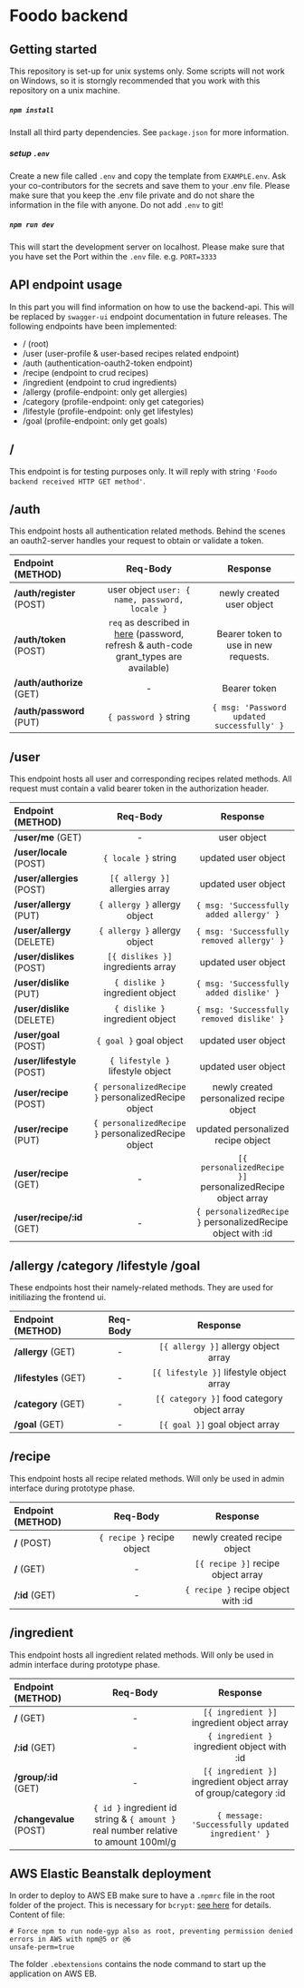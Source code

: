 # Foodo backend

## Getting started

This repository is set-up for unix systems only. Some scripts will not work on Windows, so it is storngly recommended that you work with this repository on a unix machine.

##### `npm install`

Install all third party dependencies. See `package.json` for more information.

##### setup `.env`

Create a new file called `.env` and copy the template from `EXAMPLE.env`. Ask your co-contributors for the secrets and save them to your .env file. Please make sure that you keep the .env file private and do not share the information in the file with anyone. Do not add `.env` to git! 

##### `npm run dev`

This will start the development server on localhost. Please make sure that you have set the Port within the `.env` file. e.g. `PORT=3333`

## API endpoint usage
In this part you will find information on how to use the backend-api. This will be replaced by `swagger-ui` endpoint documentation in future releases.
The following endpoints have been implemented:

- / (root)
- /user (user-profile & user-based recipes related endpoint)
- /auth (authentication-oauth2-token endpoint)
- /recipe (endpoint to crud recipes)
- /ingredient (endpoint to crud ingredients)
- /allergy (profile-endpoint: only get allergies)
- /category (profile-endpoint: only get categories)
- /lifestyle (profile-endpoint: only get lifestyles)
- /goal (profile-endpoint: only get goals)

## / 
This endpoint is for testing purposes only. It will reply with string `'Foodo backend received HTTP GET method'`.

## /auth
This endpoint hosts all authentication related methods. Behind the scenes an oauth2-server handles your request to obtain or validate a token. 

| Endpoint (METHOD)     | Req-Body     | Response  |
| :------------------------------- | :----: | :-----:|
| **/auth/register** (POST)  | user object `user: { name, password, locale }`      |   newly created user object      |
| **/auth/token** (POST)  | `req` as described in [here](https://tools.ietf.org/html/rfc6749.html) (password, refresh & auth-code grant_types are available)  | Bearer token to use in new requests.     |
| **/auth/authorize** (GET) |   -   |    Bearer token     |
| **/auth/password** (PUT) |   `{ password }` string   |    `{ msg: 'Password updated successfully' }`     |

## /user
This endpoint hosts all user and corresponding recipes related methods. All request must contain a valid bearer token in the authorization header.

| Endpoint (METHOD)        | Req-Body     | Response  |
| :------------------------------- | :----: | :-----:|
| **/user/me** (GET)  |  - |   user object      |
| **/user/locale** (POST)  |  `{ locale }` string  |  updated user object    |
| **/user/allergies** (POST) |   `[{ allergy }]` allergies array   |    updated user object     |
| **/user/allergy** (PUT) |   `{ allergy }` allergy object   |    `{ msg: 'Successfully added allergy' }`   |
| **/user/allergy** (DELETE) |   `{ allergy }` allergy object   |    `{ msg: 'Successfully removed allergy' }`   |
| **/user/dislikes** (POST) |   `[{ dislikes }]` ingredients array   |    updated user object     |
| **/user/dislike** (PUT) |   `{ dislike }` ingredient object   |    `{ msg: 'Successfully added dislike' }`   |
| **/user/dislike** (DELETE) |   `{ dislike }` ingredient object   |    `{ msg: 'Successfully removed dislike' }`   |
| **/user/goal** (POST)  |  `{ goal }` goal object  |  updated user object    |
| **/user/lifestyle** (POST)  |  `{ lifestyle }` lifestyle object  |  updated user object    |
| **/user/recipe** (POST)  |  `{ personalizedRecipe }` personalizedRecipe object  |  newly created personalized recipe object    |
| **/user/recipe** (PUT)  |  `{ personalizedRecipe }` personalizedRecipe object  |  updated personalized recipe object    |
| **/user/recipe** (GET)  |  -  |  `[{ personalizedRecipe }]` personalizedRecipe object array    |
| **/user/recipe/:id** (GET)  |  -  |  `{ personalizedRecipe }` personalizedRecipe object with :id  |

## /allergy /category /lifestyle /goal
These endpoints host their namely-related methods. They are used for initiliazing the frontend ui.

| Endpoint (METHOD)        | Req-Body     | Response  |
| :------------------------------- | :----: | :-----:|
| **/allergy** (GET)  |  - |   `[{ allergy }]` allergy object array      |
| **/lifestyles** (GET)  |  -  |  `[{ lifestyle }]` lifestyle object array   |
 | **/category** (GET)  |  -  | `[{ category }]` food category object array    |
 | **/goal** (GET)  |  -  |  `[{ goal }]` goal object array    |

## /recipe
This endpoint hosts all recipe related methods. Will only be used in admin interface during prototype phase.

| Endpoint (METHOD)        | Req-Body     | Response  |
| :------------------------------- | :----: | :-----:|
| **/** (POST)  |  `{ recipe }` recipe object  |  newly created recipe object    |
| **/** (GET)  |  -  |  `[{ recipe }]` recipe object array    |
| **/:id** (GET)  |  -  |  `{ recipe }` recipe object with :id    | 

## /ingredient
This endpoint hosts all ingredient related methods. Will only be used in admin interface during prototype phase.

| Endpoint (METHOD)        | Req-Body     | Response  |
| :------------------------------- | :----: | :-----:|
| **/** (GET)  |  -  |  `[{ ingredient }]` ingredient object array    |
| **/:id** (GET)  |  -  |  `{ ingredient }` ingredient object with :id    | 
| **/group/:id** (GET)  |  -  |  `[{ ingredient }]` ingredient object array of group/category :id    |
| **/changevalue** (POST)  |  `{ id }` ingredient id string & `{ amount }` real number relative to amount 100ml/g   |  `{ message: 'Successfully updated ingredient' }`    |

## AWS Elastic Beanstalk deployment
In order to deploy to AWS EB make sure to have a `.npmrc` file in the root folder of the project. This is necessary for `bcrypt`: [see here](https://github.com/kelektiv/node.bcrypt.js/wiki/Installation-Instructions) for details.
Content of file:
```
# Force npm to run node-gyp also as root, preventing permission denied errors in AWS with npm@5 or @6
unsafe-perm=true

```
The folder `.ebextensions` contains the node command to start up the application on AWS EB.

